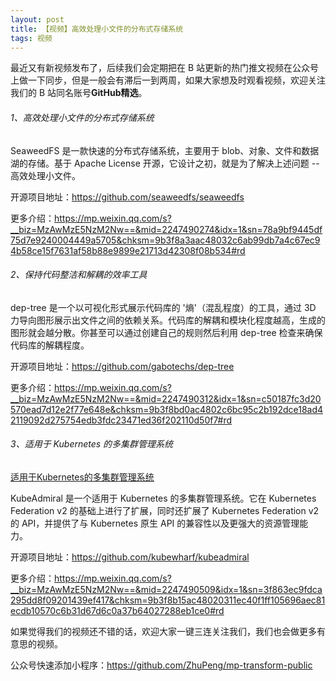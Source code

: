 ```yaml
---
layout: post
title: 【视频】高效处理小文件的分布式存储系统
tags: 视频
---
```


最近又有新视频发布了，后续我们会定期把在 B 站更新的热门推文视频在公众号上做一下同步，但是一般会有滞后一到两周，如果大家想及时观看视频，欢迎关注我们的 B 站同名账号**GitHub精选**。

######  1、高效处理小文件的分布式存储系统

SeaweedFS 是一款快速的分布式存储系统，主要用于 blob、对象、文件和数据湖的存储。基于 Apache License 开源，它设计之初，就是为了解决上述问题 -- 高效处理小文件。

开源项目地址：https://github.com/seaweedfs/seaweedfs

更多介绍：https://mp.weixin.qq.com/s?__biz=MzAwMzE5NzM2Nw==&mid=2247490274&idx=1&sn=78a9bf9445df75d7e9240004449a5705&chksm=9b3f8a3aac48032c6ab99db7a4c67ec94b58ce15f7631af58b88e9899e21713d42308f08b534#rd

###### 2、保持代码整洁和解耦的效率工具

dep-tree 是一个以可视化形式展示代码库的 '熵'（混乱程度）的工具，通过 3D 力导向图形展示出文件之间的依赖关系。代码库的解耦和模块化程度越高，生成的图形就会越分散。你甚至可以通过创建自己的规则然后利用 dep-tree 检查来确保代码库的解耦程度。

开源项目地址：https://github.com/gabotechs/dep-tree

更多介绍：https://mp.weixin.qq.com/s?__biz=MzAwMzE5NzM2Nw==&mid=2247490312&idx=1&sn=c50187fc3d20570ead7d12e2f77e648e&chksm=9b3f8bd0ac4802c6bc95c2b192dce18ad42119092d275754edb3fdc23471ed36f202110d50f7#rd

###### 3、适用于 Kubernetes 的多集群管理系统

[适用于Kubernetes的多集群管理系统](https://www.bilibili.com/video/BV14T421U79z/)

KubeAdmiral 是一个适用于 Kubernetes 的多集群管理系统。它在 Kubernetes Federation v2 的基础上进行了扩展，同时还扩展了 Kubernetes Federation v2 的 API，并提供了与 Kubernetes 原生 API 的兼容性以及更强大的资源管理能力。

开源项目地址：https://github.com/kubewharf/kubeadmiral

更多介绍：https://mp.weixin.qq.com/s?__biz=MzAwMzE5NzM2Nw==&mid=2247490509&idx=1&sn=3f863ec9fdca295dd8f09201439ef417&chksm=9b3f8b15ac48020311ec40f1ff105696aec81ecdb10570c6b31d67d6c0a37b64027288eb1ce0#rd

如果觉得我们的视频还不错的话，欢迎大家一键三连关注我们，我们也会做更多有意思的视频。

公众号快速添加小程序：https://github.com/ZhuPeng/mp-transform-public
